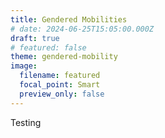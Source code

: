 ```yaml
---
title: Gendered Mobilities
# date: 2024-06-25T15:05:00.000Z
draft: true
# featured: false
theme: gendered-mobility
image:
  filename: featured
  focal_point: Smart
  preview_only: false
---
```

Testing

